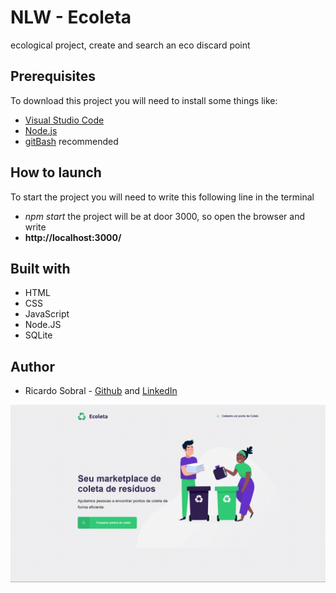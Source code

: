 # NLW - Ecoleta
 ecological project, create and search an eco discard point

## Prerequisites
To download this project you will need to install some things like:
* [Visual Studio Code](https://code.visualstudio.com/download)
* [Node.js](https://nodejs.org/en/)
* [gitBash](https://gitforwindows.org/) recommended

## How to launch
To start the project you will need to write this following line in the terminal
* *npm start*
the project will be at door 3000, so open the browser and write 
* **http://localhost:3000/**

## Built with
* HTML 
* CSS 
* JavaScript
* Node.JS
* SQLite

## Author
* Ricardo Sobral - [Github](https://github.com/RicardoSobral-7) and [LinkedIn](https://www.linkedin.com/in/ricardo-sobral-b8978613a/)

![nlw gif](https://github.com/RicardoSobral-7/NLW---Ecoleta/blob/master/nlw.gif)

